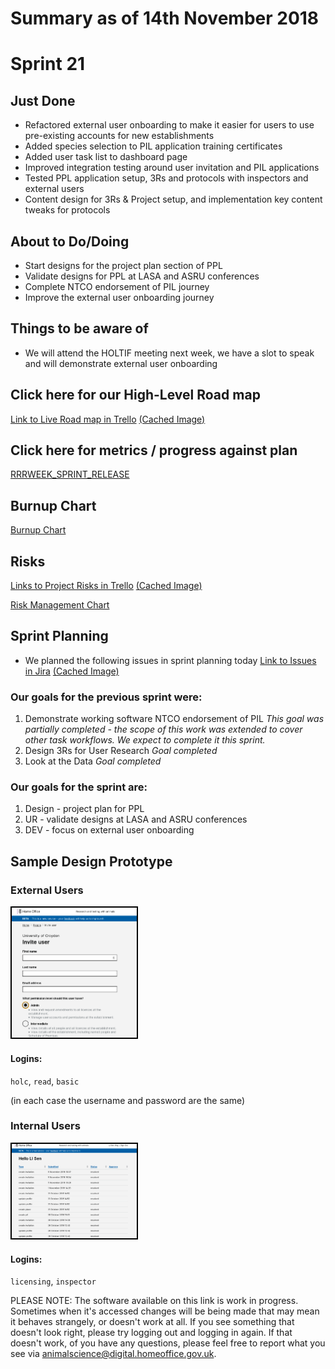 # Summary as of 14th November 2018 

# Sprint 21

## Just Done
* Refactored external user onboarding to make it easier for users to use pre-existing accounts for new establishments
* Added species selection to PIL application training certificates
* Added user task list to dashboard page
* Improved integration testing around user invitation and PIL applications
* Tested PPL application setup, 3Rs and protocols with inspectors and external users
* Content design for 3Rs & Project setup, and implementation key content tweaks for protocols

## About to Do/Doing
* Start designs for the project plan section of PPL
* Validate designs for PPL at LASA and ASRU conferences
* Complete NTCO endorsement of PIL journey
* Improve the external user onboarding journey 

## Things to be aware of
* We will attend the HOLTIF meeting next week, we have a slot to speak and will demonstrate external user onboarding 

## Click here for our High-Level Road map
[Link to Live Road map in Trello](https://trello.com/b/gDQdE01u/asl-roadmap)    [\(Cached Image\)](graphs/ASLRoadMap14112018.jpg)

## Click here for metrics / progress against plan
[RRRWEEK_SPRINT_RELEASE](graphs/progress14112018.png)

## Burnup Chart

[Burnup Chart](burnup14112018.md)

## Risks
[Links to Project Risks in Trello](https://trello.com/b/VuFuCL7t/risk-register-and-kpis-asl-delivery)    [\(Cached Image\)](graphs/ASLRiskRegister14112018.jpg)

[Risk Management Chart](graphs/risk14112018.png)

## Sprint Planning
* We planned the following issues in sprint planning today [Link to Issues in Jira](https://jira.digital.homeoffice.gov.uk/secure/RapidBoard.jspa?rapidView=261)    [\(Cached Image\)](graphs/sprint14112018.png)

### Our goals for the previous sprint were:
1. Demonstrate working software NTCO endorsement of PIL
*This goal was partially completed - the scope of this work was extended to cover other task workflows. We expect to complete it this sprint.*
2. Design 3Rs for User Research
*Goal completed*
3. Look at the Data
*Goal completed*

### Our goals for the sprint are:
1. Design -  project plan for PPL
2. UR - validate designs at LASA and ASRU conferences 
2. DEV - focus on external user onboarding

## Sample Design Prototype
### External Users
<a href="https://public-ui.preprod.asl.homeoffice.gov.uk/"><img src="graphs/proto1_07112018.png" alt="HTML5 Icon" width="200" style="border:2px solid black"></a>
#### Logins:
`holc`, `read`, `basic`

(in each case the username and password are the same)
### Internal Users
<a href="https://internal-ui.preprod.asl.homeoffice.gov.uk/"><img src="graphs/proto2_07112018.png" alt="HTML5 Icon" width="200" style="border:2px solid black"></a>
#### Logins:
`licensing`, `inspector`


PLEASE NOTE:
The software available on this link is work in progress. Sometimes when it's accessed changes will be being made that may mean it behaves strangely, or doesn't work at all. If you see something that doesn't look right, please try logging out and logging in again.  If that doesn't work, of you have any questions, please feel free to report what you see via [animalscience@digital.homeoffice.gov.uk](animalscience@digital.homeoffice.gov.uk).
